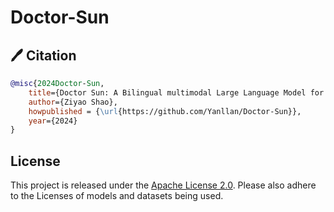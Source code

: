 # Doctor-Sun

## 🖊️ Citation

```bibtex
@misc{2024Doctor-Sun,
    title={Doctor Sun: A Bilingual multimodal Large Language Model for Biomedical AI},
    author={Ziyao Shao},
    howpublished = {\url{https://github.com/Yanllan/Doctor-Sun}},
    year={2024}
}
```

## License

This project is released under the [Apache License 2.0](LICENSE). Please also adhere to the Licenses of models and datasets being used.
